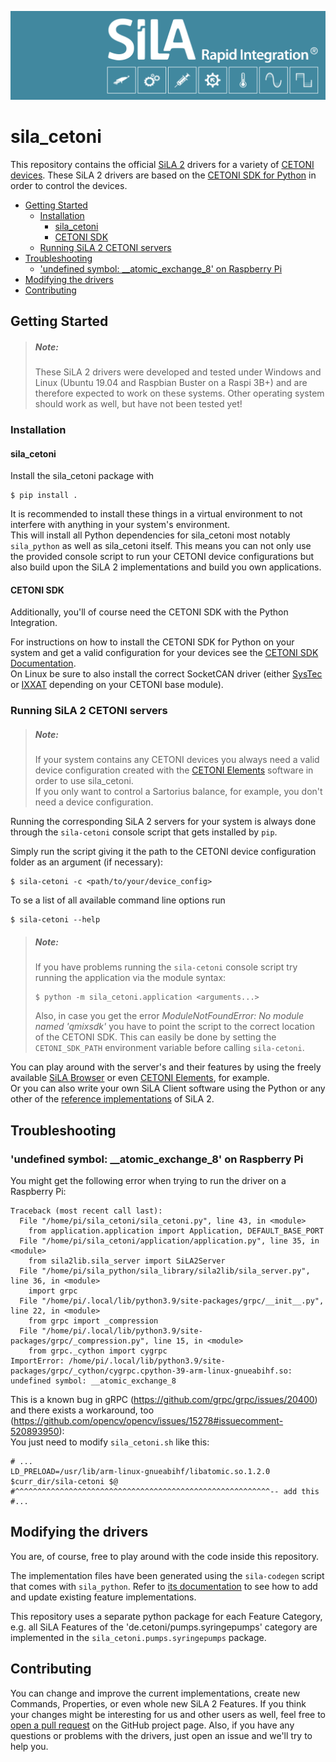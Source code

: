 ![SiLA CETONI Logo](doc/sila_header.png)

<!-- omit in toc -->
# sila_cetoni
This repository contains the official [SiLA 2](https://sila-standard.com/) drivers for a variety of [CETONI devices](https://www.cetoni.com/products/).
These SiLA 2 drivers are based on the [CETONI SDK for Python](https://github.com/CETONI-Software/qmixsdk-for-python) in order to control the devices.

- [Getting Started](#getting-started)
  - [Installation](#installation)
    - [sila_cetoni](#sila_cetoni)
    - [CETONI SDK](#cetoni-sdk)
  - [Running SiLA 2 CETONI servers](#running-sila-2-cetoni-servers)
- [Troubleshooting](#troubleshooting)
  - ['undefined symbol: __atomic_exchange_8' on Raspberry Pi](#undefined-symbol-__atomic_exchange_8-on-raspberry-pi)
- [Modifying the drivers](#modifying-the-drivers)
- [Contributing](#contributing)

## Getting Started
> ##### Note:
> These SiLA 2 drivers were developed and tested under Windows and Linux (Ubuntu 19.04 and Raspbian Buster on a Raspi 3B+) and are therefore expected to work on these systems.
> Other operating system should work as well, but have not been tested yet!

### Installation
#### sila_cetoni
Install the sila_cetoni package with
```console
$ pip install .
```
It is recommended to install these things in a virtual environment to not interfere with anything in your system's environment.  
This will install all Python dependencies for sila_cetoni most notably `sila_python` as well as sila_cetoni itself.
This means you can not only use the provided console script to run your CETONI device configurations but also build upon the SiLA 2 implementations and build you own applications.

#### CETONI SDK
Additionally, you'll of course need the CETONI SDK with the Python Integration.

For instructions on how to install the CETONI SDK for Python on your system and get a valid configuration for your devices see the [CETONI SDK Documentation].  
On Linux be sure to also install the correct SocketCAN driver (either [SysTec](https://www.systec-electronic.com/en/company/support/device-driver/) or [IXXAT](https://www.ixxat.com/support/file-and-documents-download/drivers/socketcan-driver) depending on your CETONI base module).

### Running SiLA 2 CETONI servers
> ##### Note:
> If your system contains any CETONI devices you always need a valid device configuration created with the [CETONI Elements] software in order to use sila_cetoni.  
> If you only want to control a Sartorius balance, for example, you don't need a device configuration.

Running the corresponding SiLA 2 servers for your system is always done through the `sila-cetoni` console script that gets installed by `pip`.

Simply run the script giving it the path to the CETONI device configuration folder as an argument (if necessary):
```shell
$ sila-cetoni -c <path/to/your/device_config>
```

To se a list of all available command line options run
```shell
$ sila-cetoni --help
```

> ##### Note:
> If you have problems running the `sila-cetoni` console script try running the application via the module syntax:
> ```shell
> $ python -m sila_cetoni.application <arguments...>
> ```
> Also, in case you get the error *ModuleNotFoundError: No module named 'qmixsdk'* 
> you have to point the script to the correct location of the CETONI SDK. This can
> easily be done by setting the `CETONI_SDK_PATH` environment variable before calling
> `sila-cetoni`.


You can play around with the server's and their features by using the freely available [SiLA Browser](https://unitelabs.ch/technology/plug-and-play/sila-browser/) or even [CETONI Elements], for example.  
Or you can also write your own SiLA Client software using the Python or any other of the [reference implementations](https://gitlab.com/SiLA2/) of SiLA 2.

## Troubleshooting
### 'undefined symbol: __atomic_exchange_8' on Raspberry Pi
You might get the following error when trying to run the driver on a Raspberry Pi:
```console
Traceback (most recent call last):
  File "/home/pi/sila_cetoni/sila_cetoni.py", line 43, in <module>
    from application.application import Application, DEFAULT_BASE_PORT
  File "/home/pi/sila_cetoni/application/application.py", line 35, in <module>
    from sila2lib.sila_server import SiLA2Server
  File "/home/pi/sila_python/sila_library/sila2lib/sila_server.py", line 36, in <module>
    import grpc
  File "/home/pi/.local/lib/python3.9/site-packages/grpc/__init__.py", line 22, in <module>
    from grpc import _compression
  File "/home/pi/.local/lib/python3.9/site-packages/grpc/_compression.py", line 15, in <module>
    from grpc._cython import cygrpc
ImportError: /home/pi/.local/lib/python3.9/site-packages/grpc/_cython/cygrpc.cpython-39-arm-linux-gnueabihf.so: undefined symbol: __atomic_exchange_8
```
This is a known bug in gRPC (https://github.com/grpc/grpc/issues/20400) and there exists a workaround, too (https://github.com/opencv/opencv/issues/15278#issuecomment-520893950):  
You just need to modify `sila_cetoni.sh` like this:
```shell
# ...
LD_PRELOAD=/usr/lib/arm-linux-gnueabihf/libatomic.so.1.2.0 $curr_dir/sila-cetoni $@
#^^^^^^^^^^^^^^^^^^^^^^^^^^^^^^^^^^^^^^^^^^^^^^^^^^^^^^^^^-- add this
#...
```

## Modifying the drivers
You are, of course, free to play around with the code inside this repository.

The implementation files have been generated using the `sila-codegen` script that comes with `sila_python`.
Refer to [its documentation](https://gitlab.com/SiLA2/sila_python/-/blob/master/docs/add-and-update-features.md) to see how to add and update existing feature implementations.

This repository uses a separate python package for each Feature Category, e.g. all SiLA Features of the 'de.cetoni/pumps.syringepumps' category are implemented in the `sila_cetoni.pumps.syringepumps` package.

## Contributing
You can change and improve the current implementations, create new Commands, Properties, or even whole new SiLA 2 Features.
If you think your changes might be interesting for us and other users as well, feel free to [open a pull request](https://github.com/CETONI-Software/sila_qmix/compare) on the GitHub project page.
Also, if you have any questions or problems with the drivers, just open an issue and we'll try to help you.

[CETONI SDK Documentation]: https://cetoni.de/downloads/manuals/CETONI_SDK/index.html
[CETONI Elements]: https://cetoni.com/cetoni-elements/
